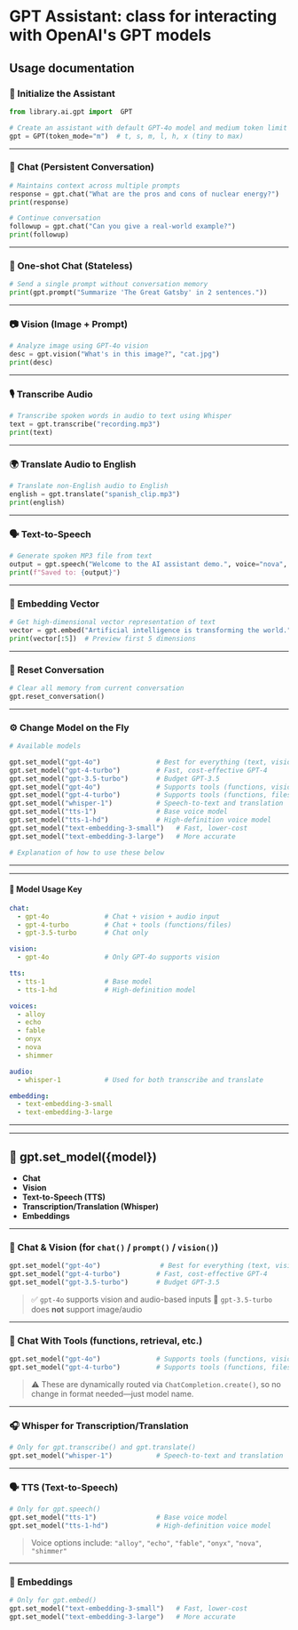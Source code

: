 # GPT Assistant: class for interacting with OpenAI's GPT models

## Usage documentation

### 🧠 Initialize the Assistant

~~~python
from library.ai.gpt import  GPT

# Create an assistant with default GPT-4o model and medium token limit
gpt = GPT(token_mode="m")  # t, s, m, l, h, x (tiny to max)
~~~

___

### 💬 Chat (Persistent Conversation)

~~~python
# Maintains context across multiple prompts
response = gpt.chat("What are the pros and cons of nuclear energy?")
print(response)

# Continue conversation
followup = gpt.chat("Can you give a real-world example?")
print(followup)
~~~

___

### 🧹 One-shot Chat (Stateless)

~~~python
# Send a single prompt without conversation memory
print(gpt.prompt("Summarize 'The Great Gatsby' in 2 sentences."))
~~~

___

### 📷 Vision (Image + Prompt)

~~~python
# Analyze image using GPT-4o vision
desc = gpt.vision("What's in this image?", "cat.jpg")
print(desc)
~~~

___

### 🎙️ Transcribe Audio

~~~python
# Transcribe spoken words in audio to text using Whisper
text = gpt.transcribe("recording.mp3")
print(text)
~~~

___

### 🌍 Translate Audio to English

~~~python
# Translate non-English audio to English
english = gpt.translate("spanish_clip.mp3")
print(english)
~~~

___

### 🗣️ Text-to-Speech

~~~python
# Generate spoken MP3 file from text
output = gpt.speech("Welcome to the AI assistant demo.", voice="nova", output_file="demo.mp3")
print(f"Saved to: {output}")
~~~

___

### 🔢 Embedding Vector

~~~python
# Get high-dimensional vector representation of text
vector = gpt.embed("Artificial intelligence is transforming the world.")
print(vector[:5])  # Preview first 5 dimensions
~~~

___

### 🔄 Reset Conversation

~~~python
# Clear all memory from current conversation
gpt.reset_conversation()
~~~

___

### ⚙️ Change Model on the Fly

~~~python
# Available models

gpt.set_model("gpt-4o")              # Best for everything (text, vision, audio)
gpt.set_model("gpt-4-turbo")         # Fast, cost-effective GPT-4
gpt.set_model("gpt-3.5-turbo")       # Budget GPT-3.5
gpt.set_model("gpt-4o")              # Supports tools (functions, vision, files)
gpt.set_model("gpt-4-turbo")         # Supports tools (functions, files)
gpt.set_model("whisper-1")           # Speech-to-text and translation
gpt.set_model("tts-1")               # Base voice model
gpt.set_model("tts-1-hd")            # High-definition voice model
gpt.set_model("text-embedding-3-small")   # Fast, lower-cost
gpt.set_model("text-embedding-3-large")   # More accurate

# Explanation of how to use these below
~~~

___
___

#### 🧠 Model Usage Key

~~~yaml
chat:
  - gpt-4o              # Chat + vision + audio input
  - gpt-4-turbo         # Chat + tools (functions/files)
  - gpt-3.5-turbo       # Chat only

vision:
  - gpt-4o              # Only GPT-4o supports vision

tts:
  - tts-1               # Base model
  - tts-1-hd            # High-definition model

voices:
  - alloy
  - echo
  - fable
  - onyx
  - nova
  - shimmer

audio:
  - whisper-1           # Used for both transcribe and translate

embedding:
  - text-embedding-3-small
  - text-embedding-3-large
~~~

___
___

## 🧠 gpt.set_model({model})

* **Chat**
* **Vision**
* **Text-to-Speech (TTS)**
* **Transcription/Translation (Whisper)**
* **Embeddings**

___

### 🧠 Chat & Vision (for `chat()` / `prompt()` / `vision()`)

~~~python
gpt.set_model("gpt-4o")               # Best for everything (text, vision, audio)
gpt.set_model("gpt-4-turbo")         # Fast, cost-effective GPT-4
gpt.set_model("gpt-3.5-turbo")       # Budget GPT-3.5
~~~

> ✅ `gpt-4o` supports vision and audio-based inputs
> 🚫 `gpt-3.5-turbo` does **not** support image/audio

___

### 🧠 Chat With Tools (functions, retrieval, etc.)

~~~python
gpt.set_model("gpt-4o")              # Supports tools (functions, vision, files)
gpt.set_model("gpt-4-turbo")         # Supports tools (functions, files)
~~~

> ⚠️ These are dynamically routed via `ChatCompletion.create()`, so no change in format needed—just model name.

___

### 🎧 Whisper for Transcription/Translation

~~~python
# Only for gpt.transcribe() and gpt.translate()
gpt.set_model("whisper-1")           # Speech-to-text and translation
~~~

___

### 🗣️ TTS (Text-to-Speech)

~~~python
# Only for gpt.speech()
gpt.set_model("tts-1")               # Base voice model
gpt.set_model("tts-1-hd")            # High-definition voice model
~~~

> Voice options include: `"alloy"`, `"echo"`, `"fable"`, `"onyx"`, `"nova"`, `"shimmer"`

___

### 🔢 Embeddings

~~~python
# Only for gpt.embed()
gpt.set_model("text-embedding-3-small")   # Fast, lower-cost
gpt.set_model("text-embedding-3-large")   # More accurate
~~~
